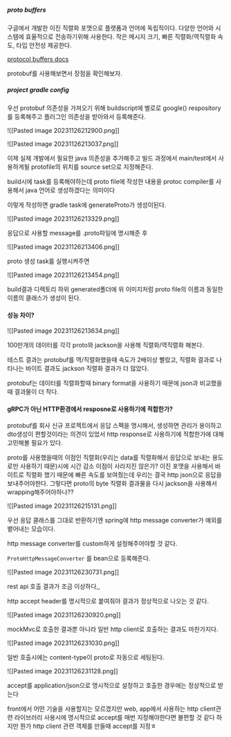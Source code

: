 ##### proto buffers
구글에서 개발한 이진 직렬화 포맷으로 플랫폼과 언어에 독립적이다.
다양한 언어와 시스템에 효율적으로 전송하기위해 사용한다.
작은 메시지 크기, 빠른 직렬화/역직렬화 속도, 타입 안전성 제공한다.

[protocol buffers docs](https://protobuf.dev/overview/#work)

protobuf를 사용해보면서 장점을 확인해보자.

##### project gradle config

우선 protobuf 의존성을 가져오기 위해 buildscript에 별로로 google() respository를 등록해주고 플러그인 의존성을 받아와서 등록해준다.

![[Pasted image 20231126212900.png]]

![[Pasted image 20231126213037.png]]

이제 실제 개발에서 필요한 java 의존성을 추가해주고 빌드 과정에서 main/test에서 사용하게될 protofile의 위치를 source set으로 지정해준다.

build시에 task를 등록해야하는데 proto file에 작성한 내용을 protoc compiler를 사용해서 java 언어로 생성하겠다는 의미이다

이렇게 작성하면 gradle task에 generateProto가 생성이된다.

![[Pasted image 20231126213329.png]]

응답으로 사용할 message를 .proto파일에 명시해준 후

![[Pasted image 20231126213406.png]]

proto 생성 task를 실행시켜주면 

![[Pasted image 20231126213454.png]]

build결과 디렉토리 하위 generated폴더에 위 이미지처럼 proto file의 이름과 동일한 이름의 클래스가 생성이 된다.


#### 성능 차이?

![[Pasted image 20231126213634.png]]

100만개의 데이터를 각각 proto와 jackson을 사용해 직렬화/역직렬화 해본다.

테스트 결과는 protobuf를 역/직렬화했을때 속도가 2배이상 빨랐고, 직렬화 결과로 나타나는 바이트 결과도 jackson 직렬화 결과가 더 많았다.

protobuf는 데이터를 직렬화할때 binary format을 사용하기 때문에 json과 비교했을때 결과물이 더 작다.

#### gRPC가 아닌 HTTP환경에서 resposne로 사용하기에 적합한가?

protobuf를 회사 신규 프로젝트에서 응답 스펙을 명시해서, 생성하면 관리가 용이하고 dto생성이 편할것이라는 의견이 있었서 http response로 사용하기에 적합한가에 대해 고민해볼 필요가 있다.

proto를 사용했을때의 이점인 직렬화(우리는 data를 직렬화해서 응답으로 보내는 용도로만 사용하기 때문)시에 시간 감소 이점이 사라지진 않은가?
이진 포맷을 사용해서 바이트로 직렬화 했기 때문에 빠른 속도를 보여줬는데 우리는 결국 http json으로 응답을 보내주어야한다.
그렇다면 proto의 byte 직렬화 결과물을 다시 jackson을 사용해서 wrapping해주어야하나??

![[Pasted image 20231126215131.png]]

우선 응답 클래스를 그대로 반환하기엔 spring에 http message converter가 예외를 뱉어내는 모습이다.

http message converter를 custom하게 설정해주어야할 것 같다.

`ProtoHttpMessageConverter` 를 bean으로 등록해준다.

![[Pasted image 20231126230731.png]]

rest api 호출 결과가 조금 이상하다,,

http accept header를 명시적으로 붙여줘야 결과가 정상적으로 나오는 것 같다.

![[Pasted image 20231126230920.png]]

mockMvc로 호출한 결과뿐 아니라 일반 http client로 호출하는 결과도 마찬가지다.

![[Pasted image 20231126231030.png]]

일반 호출시에는 content-type이 proto로 자동으로 세팅된다.

![[Pasted image 20231126231128.png]]

accept를 application/json으로 명시적으로 설정하고 호출한 경우에는 정상적으로 받는다

front에서 어떤 기술을 사용할지는 모르겠지만 web, app에서 사용하는 http client관련 라이브러리 사용시에 명시적으로 accept를 매번 지정해야한다면 불편할 것 같다
하지만 뭔가 http client 관련 객체를 만들때 accept를 지정ㅎ